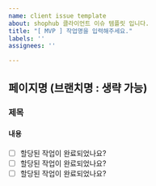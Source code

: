 ```yaml
---
name: client issue template
about: shophub 클라이언트 이슈 템플릿 입니다.
title: "[ MVP ] 작업명을 입력해주세요."
labels: ''
assignees: ''

---
```


## 페이지명 (브랜치명 : 생략 가능)
### 제목
#### 내용
  - [ ] 할당된 작업이 완료되었나요?
  - [ ] 할당된 작업이 완료되었나요?
  - [ ] 할당된 작업이 완료되었나요?

